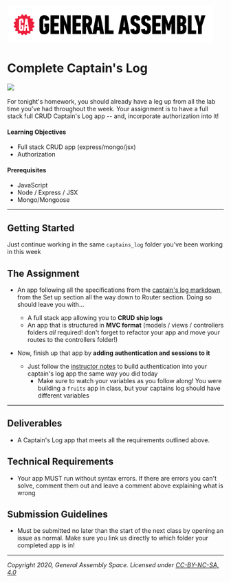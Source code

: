 ![](/ga_cog.png) 

# Complete Captain's Log 

![](https://i.imgflip.com/2174sq.jpg)

For tonight's homework, you should already have a leg up from all the lab time you've had throughout the week. Your assignment is to have a full stack full CRUD Captain's Log app -- and, incorporate authorization into it! 

#### Learning Objectives 

- Full stack CRUD app (express/mongo/jsx)
- Authorization 

#### Prerequisites 

- JavaScript
- Node / Express / JSX 
- Mongo/Mongoose 

---

## Getting Started 

Just continue working in the same `captains_log` folder you've been working in this week 

## The Assignment

- An app following all the specifications from the [captain's log markdown](https://git.generalassemb.ly/Software-Engineering-Immersive-Remote/SEIR-Nova/blob/master/unit_2/w06d01/student_labs/Captains_Log.md), from the Set up section all the way down to Router section. Doing so should leave you with...

    - A full stack app allowing you to **CRUD ship logs**
    - An app that is structured in **MVC format** (models / views / controllers folders _all_ required! don't forget to refactor your app and move your routes to the controllers folder!) 
    
- Now, finish up that app by **adding authentication and sessions to it**
  
    - Just follow the [instructor notes](https://git.generalassemb.ly/Software-Engineering-Immersive-Remote/SEIR-Nova/tree/master/unit_2/w06d03/instructor_notes) to build authentication into your captain's log app the same way you did today 
        - Make sure to watch your variables as you follow along! You were building a `fruits` app in class, but your captains log should have different variables 
        
---
        
## Deliverables

- A Captain's Log app that meets all the requirements outlined above. 

## Technical Requirements
	
- Your app MUST run without syntax errors. If there are errors you can't solve, comment them out and leave a comment above explaining what is wrong

## Submission Guidelines

- Must be submitted no later than the start of the next class by opening an issue as normal. Make sure you link us directly to which folder your completed app is in!

---

*Copyright 2020, General Assembly Space. Licensed under [CC-BY-NC-SA, 4.0](https://creativecommons.org/licenses/by-nc-sa/4.0/)*
